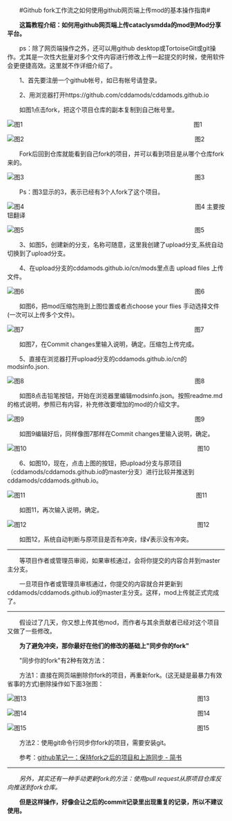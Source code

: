　　#Github fork工作流之如何使用github网页端上传mod的基本操作指南#

　　**这篇教程介绍：如何用github网页端上传cataclysmdda的mod到Mod分享平台。**

　　ps：除了网页端操作之外，还可以用github desktop或TortoiseGit或git操作。尤其是一次性大批量对多个文件内容进行修改上传一起提交的时候，使用软件会更便捷高效。这里就不作详细介绍了。

　　1、首先要注册一个github帐号，如已有帐号请登录。

　　2、用浏览器打开https://github.com/cddamods/cddamods.github.io 

　　如图1点击fork，把这个项目仓库的副本复制到自己帐号里。
 
![图1](https://github.com/chuanyueyouxia/github-test/blob/master/image/image001.png "图1")
　　　　　　　　　　　　　　　　　　　　　　　　　　　　图1

![图2](https://github.com/chuanyueyouxia/github-test/blob/master/image/image002.png "图2") 
　　　　　　　　　　　　　　　　　　　　　　　　　　　　图2

　　Fork后回到仓库就能看到自己fork的项目，并可以看到项目是从哪个仓库fork来的。
 
![图3](https://github.com/chuanyueyouxia/github-test/blob/master/image/image003.png "图3") 
　　　　　　　　　　　　　　　　　　　　　　　　　　　　图3

　　Ps：图3显示的3，表示已经有3个人fork了这个项目。

![图4](https://github.com/chuanyueyouxia/github-test/blob/master/image/image004.png "图4") 
　　　　　　　　　　　　　　　　　　　　　　　　　　　　图4 主要按钮翻译
 
![图5](https://github.com/chuanyueyouxia/github-test/blob/master/image/image005.png "图5") 
　　　　　　　　　　　　　　　　　　　　　　　　　　　　图5

　　3、如图5，创建新的分支，名称可随意，这里我创建了upload分支,系统自动切换到了upload分支。

　　4、在upload分支的cddamods.github.io/cn/mods里点击 upload files 上传文件。
 
![图6](https://github.com/chuanyueyouxia/github-test/blob/master/image/image006.png "图6") 
　　　　　　　　　　　　　　　　　　　　　　　　　　　　图6

　　如图6，把mod压缩包拖到上图位置或者点choose your flies 手动选择文件(一次可以上传多个文件)。
 
![图7](https://github.com/chuanyueyouxia/github-test/blob/master/image/image007.png "图7") 
　　　　　　　　　　　　　　　　　　　　　　　　　　　　图7

　　如图7，在Commit changes里输入说明，确定。压缩包上传完成。

　　5、直接在浏览器打开upload分支的cddamods.github.io/cn的modsinfo.json.
 
![图8](https://github.com/chuanyueyouxia/github-test/blob/master/image/image008.png "图8") 
　　　　　　　　　　　　　　　　　　　　　　　　　　　　图8

　　如图8点击铅笔按钮，开始在浏览器里编辑modsinfo.json。按照readme.md的格式说明，参照已有内容，补充修改要增加的mod的介绍文字。

 
![图9](https://github.com/chuanyueyouxia/github-test/blob/master/image/image009.png "图9") 
　　　　　　　　　　　　　　　　　　　　　　　　　　　　图9

　　如图9编辑好后，同样像图7那样在Commit changes里输入说明，确定。

 
![图10](https://github.com/chuanyueyouxia/github-test/blob/master/image/image010.png "图10") 
　　　　　　　　　　　　　　　　　　　　　　　　　　　　图10

　　6、如图10，现在，点击上图的按钮，把upload分支与原项目（cddamods/cddamods.github.io的master分支）进行比较并推送到cddamods/cddamods.github.io。
 
![图11](https://github.com/chuanyueyouxia/github-test/blob/master/image/image011.png "图11") 
　　　　　　　　　　　　　　　　　　　　　　　　　　　　图11

　　如图11，再次输入说明，确定。

![图12](https://github.com/chuanyueyouxia/github-test/blob/master/image/image012.png "图12") 
　　　　　　　　　　　　　　　　　　　　　　　　　　　　图12

　　如图12，系统自动判断与原项目是否有冲突，绿√表示没有冲突。

---------------------------------

　　等项目作者或管理员审阅，如果审核通过，会将你提交的内容合并到master主分支。

　　一旦项目作者或管理员审核通过，你提交的内容就合并更新到cddamods/cddamods.github.io的master主分支。这样，mod上传就正式完成了。

---------------------------------

　　假设过了几天，你又想上传其他mod，而作者与其余贡献者已经对这个项目又做了一些修改。

　　**为了避免冲突，那你最好在他们的修改的基础上"同步你的fork"**

　　"同步你的fork"有2种有效方法：

　　方法1：直接在网页端删除你fork的项目，再重新fork。(这无疑是最暴力有效省事的方式)删除操作如下面3张图：

![图13](https://github.com/chuanyueyouxia/github-test/blob/master/image/image013.png "图13") 
　　　　　　　　　　　　　　　　　　　　　　　　　　　　图13

![图14](https://github.com/chuanyueyouxia/github-test/blob/master/image/image014.png "图14") 
　　　　　　　　　　　　　　　　　　　　　　　　　　　　图14

![图15](https://github.com/chuanyueyouxia/github-test/blob/master/image/image015.png "图15") 
　　　　　　　　　　　　　　　　　　　　　　　　　　　　图15

　　方法2：使用git命令行同步你fork的项目，需要安装git。

　　参考：[github笔记一：保持fork之后的项目和上游同步 - 简书](https://www.jianshu.com/p/43dfe8d59b70)

---------------------------------

　　*另外，其实还有一种手动更新fork的方法：使用pull request从原项目仓库反向推送到fork仓库。*

　　**但是这样操作，好像会让之后的commit记录里出现重复的记录，所以不建议使用。**
